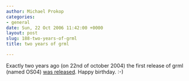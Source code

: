 ```yaml
---
author: Michael Prokop
categories:
- general
date: Sun, 22 Oct 2006 11:42:00 +0000
layout: post
slug: 188-two-years-of-grml
title: two years of grml

---
```

Exactly two years ago (on 22nd of october 2004\) the first release of grml (named OS04\) [was released](https://grml.org/news/). Happy birthday. :\-)
